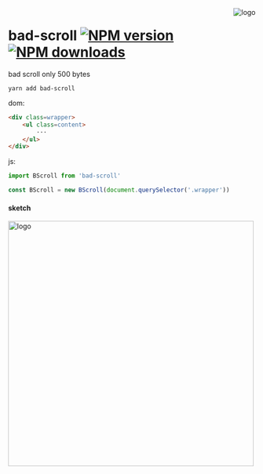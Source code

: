 <img src="https://ws1.sinaimg.cn/large/0065Zy9egy1fxv1iiptwfj308c023glx.jpg" alt="logo" align="right" />

# bad-scroll  [![NPM version](https://img.shields.io/npm/v/bad-scroll.svg?style=flat-square)](https://npmjs.com/package/bad-scroll)  [![NPM downloads](https://img.shields.io/npm/dm/bad-scroll.svg?style=flat-square)](https://npmjs.com/package/bad-scroll)
bad scroll only 500 bytes

```shell
yarn add bad-scroll
```
dom:
```html
<div class=wrapper>
    <ul class=content>
        ···
    </ul>
</div>
```

js:
```javascript
import BScroll from 'bad-scroll'

const BScroll = new BScroll(document.querySelector('.wrapper'))
```
#### sketch

<img src="https://ws1.sinaimg.cn/large/0065Zy9egy1fxv2ag9v5jj30n20hk0v0.jpg" alt="logo" width="500px"/>